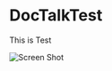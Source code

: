 # DocTalkTest
This is Test

![Screen Shot](https://user-images.githubusercontent.com/6472263/38960884-baa2a40c-4383-11e8-9866-efb179468beb.jpeg)
